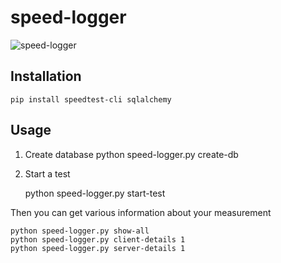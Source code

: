 # speed-logger
![speed-logger](https://user-images.githubusercontent.com/48067330/191795558-fd31c960-5460-4024-9ee2-376797007c58.jpg)

## Installation
    pip install speedtest-cli sqlalchemy
    
## Usage
1. Create database
    python speed-logger.py create-db
    
2. Start a test

    python speed-logger.py start-test
    
Then you can get various information about your measurement

    python speed-logger.py show-all
    python speed-logger.py client-details 1
    python speed-logger.py server-details 1
